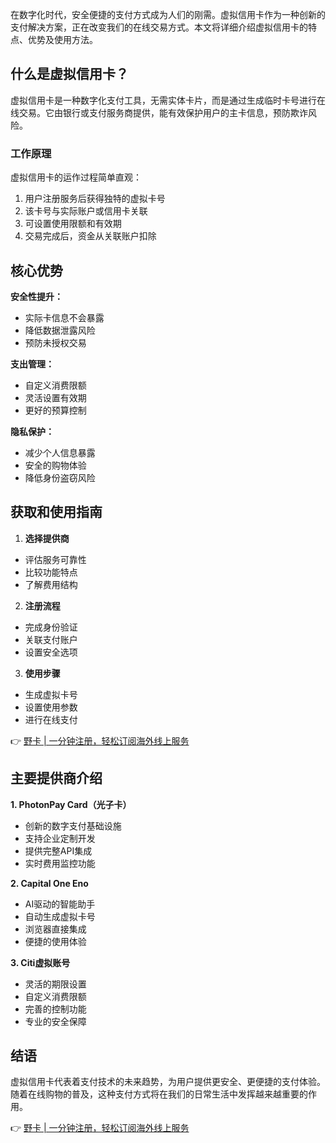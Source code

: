 在数字化时代，安全便捷的支付方式成为人们的刚需。虚拟信用卡作为一种创新的支付解决方案，正在改变我们的在线交易方式。本文将详细介绍虚拟信用卡的特点、优势及使用方法。

## 什么是虚拟信用卡？

虚拟信用卡是一种数字化支付工具，无需实体卡片，而是通过生成临时卡号进行在线交易。它由银行或支付服务商提供，能有效保护用户的主卡信息，预防欺诈风险。

### 工作原理

虚拟信用卡的运作过程简单直观：

1. 用户注册服务后获得独特的虚拟卡号
2. 该卡号与实际账户或信用卡关联
3. 可设置使用限额和有效期
4. 交易完成后，资金从关联账户扣除

## 核心优势

**安全性提升：**
- 实际卡信息不会暴露
- 降低数据泄露风险
- 预防未授权交易

**支出管理：**
- 自定义消费限额
- 灵活设置有效期
- 更好的预算控制

**隐私保护：**
- 减少个人信息暴露
- 安全的购物体验
- 降低身份盗窃风险

## 获取和使用指南

1. **选择提供商**
- 评估服务可靠性
- 比较功能特点
- 了解费用结构

2. **注册流程**
- 完成身份验证
- 关联支付账户
- 设置安全选项

3. **使用步骤**
- 生成虚拟卡号
- 设置使用参数
- 进行在线支付

👉 [野卡 | 一分钟注册，轻松订阅海外线上服务](https://bit.ly/bewildcard)

## 主要提供商介绍

**1. PhotonPay Card（光子卡）**
- 创新的数字支付基础设施
- 支持企业定制开发
- 提供完整API集成
- 实时费用监控功能

**2. Capital One Eno**
- AI驱动的智能助手
- 自动生成虚拟卡号
- 浏览器直接集成
- 便捷的使用体验

**3. Citi虚拟账号**
- 灵活的期限设置
- 自定义消费限额
- 完善的控制功能
- 专业的安全保障

## 结语

虚拟信用卡代表着支付技术的未来趋势，为用户提供更安全、更便捷的支付体验。随着在线购物的普及，这种支付方式将在我们的日常生活中发挥越来越重要的作用。

👉 [野卡 | 一分钟注册，轻松订阅海外线上服务](https://bit.ly/bewildcard)